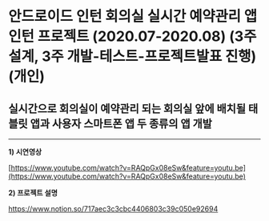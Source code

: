 

# 안드로이드 인턴 회의실 실시간 예약관리 앱 인턴 프로젝트 (2020.07-2020.08) (3주 설계, 3주 개발-테스트-프로젝트발표 진행) (개인)


## 실시간으로 회의실이 예약관리 되는 회의실 앞에 배치될 태블릿 앱과 사용자 스마트폰 앱 두 종류의 앱 개발
---

**1) 시연영상**


[https://www.youtube.com/watch?v=RAQpGx08eSw&feature=youtu.be](https://www.youtube.com/watch?v=RAQpGx08eSw&feature=youtu.be)

**2) 프로젝트 설명**

https://www.notion.so/717aec3c3cbc4406803c39c050e92694
